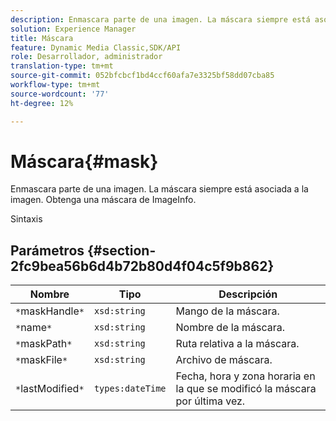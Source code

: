 ```yaml
---
description: Enmascara parte de una imagen. La máscara siempre está asociada a la imagen. Obtenga una máscara de ImageInfo.
solution: Experience Manager
title: Máscara
feature: Dynamic Media Classic,SDK/API
role: Desarrollador, administrador
translation-type: tm+mt
source-git-commit: 052bfcbcf1bd4ccf60afa7e3325bf58dd07cba85
workflow-type: tm+mt
source-wordcount: '77'
ht-degree: 12%

---
```



# Máscara{#mask}

Enmascara parte de una imagen. La máscara siempre está asociada a la imagen. Obtenga una máscara de ImageInfo.

Sintaxis

## Parámetros {#section-2fc9bea56b6d4b72b80d4f04c5f9b862}

| Nombre | Tipo | Descripción |
|---|---|---|
| `*`maskHandle`*` | `xsd:string` | Mango de la máscara. |
| `*`name`*` | `xsd:string` | Nombre de la máscara. |
| `*`maskPath`*` | `xsd:string` | Ruta relativa a la máscara. |
| `*`maskFile`*` | `xsd:string` | Archivo de máscara. |
| `*`lastModified`*` | `types:dateTime` | Fecha, hora y zona horaria en la que se modificó la máscara por última vez. |

